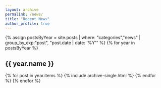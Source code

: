 ```yaml
---
layout: archive
permalink: /news/
title: "Recent News"
author_profile: true
---
```


{% assign postsByYear = site.posts | where: "categories","news" | group_by_exp:"post", "post.date | date: '%Y'" %}
{% for year in postsByYear %}
  <h2 id="{{ year.name | slugify }}" class="archive__subtitle">{{ year.name }}</h2>
  {% for post in year.items %}
    {% include archive-single.html %}
  {% endfor %}
{% endfor %}